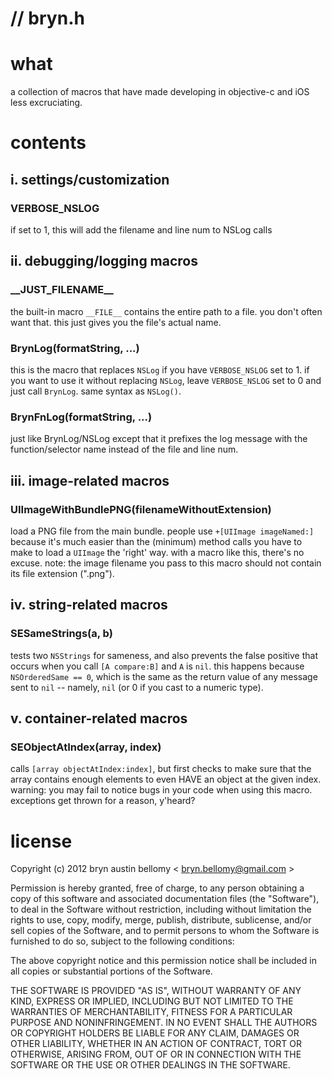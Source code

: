 # // bryn.h

# what

a collection of macros that have made developing in objective-c and iOS less
excruciating.

# contents

## i. settings/customization


### VERBOSE_NSLOG

if set to 1, this will add the filename and line num to NSLog calls



## ii. debugging/logging macros

### \_\_JUST\_FILENAME\_\_

the built-in macro `__FILE__` contains the entire path to a
file.  you don't often want that. this just gives you the file's actual name.


### BrynLog(formatString, ...)

this is the macro that replaces `NSLog` if you have `VERBOSE_NSLOG` set to 1.  if
you want to use it without replacing `NSLog`, leave `VERBOSE_NSLOG` set to 0 and
just call `BrynLog`.  same syntax as `NSLog()`.


### BrynFnLog(formatString, ...)

just like BrynLog/NSLog except that it prefixes the log message with the
function/selector name instead of the file and line num.



## iii. image-related macros

### UIImageWithBundlePNG(filenameWithoutExtension)

load a PNG file from the main bundle.  people use `+[UIImage imageNamed:]`
because it's much easier than the (minimum) method calls you have to make to
load a `UIImage` the 'right' way.  with a macro like this, there's no excuse.
note: the image filename you pass to this macro should not contain its file
extension (".png").



## iv. string-related macros

### SESameStrings(a, b)

tests two `NSStrings` for sameness, and also prevents the false positive that
occurs when you call `[A compare:B]` and `A` is `nil`.  this happens because
`NSOrderedSame == 0`, which is the same as the return value of any message sent
to `nil` -- namely, `nil` (or 0 if you cast to a numeric type).




## v. container-related macros

### SEObjectAtIndex(array, index)

calls `[array objectAtIndex:index]`, but first checks to make sure that the
array contains enough elements to even HAVE an object at the given index.  
warning: you may fail to notice bugs in your code when using this macro.
exceptions get thrown for a reason, y'heard?



# license

Copyright (c) 2012 bryn austin bellomy < <bryn.bellomy@gmail.com> >

Permission is hereby granted, free of charge, to any person obtaining a copy of
this software and associated documentation files (the "Software"), to deal in the
Software without restriction, including without limitation the rights to use,
copy, modify, merge, publish, distribute, sublicense, and/or sell copies of the
Software, and to permit persons to whom the Software is furnished to do so,
subject to the following conditions:

The above copyright notice and this permission notice shall be included in all
copies or substantial portions of the Software.

THE SOFTWARE IS PROVIDED "AS IS", WITHOUT WARRANTY OF ANY KIND, EXPRESS OR
IMPLIED, INCLUDING BUT NOT LIMITED TO THE WARRANTIES OF MERCHANTABILITY, FITNESS
FOR A PARTICULAR PURPOSE AND NONINFRINGEMENT. IN NO EVENT SHALL THE AUTHORS OR
COPYRIGHT HOLDERS BE LIABLE FOR ANY CLAIM, DAMAGES OR OTHER LIABILITY, WHETHER IN
AN ACTION OF CONTRACT, TORT OR OTHERWISE, ARISING FROM, OUT OF OR IN CONNECTION
WITH THE SOFTWARE OR THE USE OR OTHER DEALINGS IN THE SOFTWARE.






